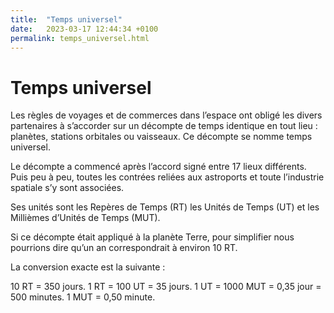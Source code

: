 ```yaml
---
title:  "Temps universel"
date:   2023-03-17 12:44:34 +0100
permalink: temps_universel.html
---
```

# Temps universel

Les règles de voyages et de commerces dans l’espace ont obligé les divers partenaires à s’accorder sur un décompte de temps identique en tout lieu : planètes, stations orbitales ou vaisseaux. Ce décompte se nomme temps universel.

Le décompte a commencé après l’accord signé entre 17 lieux différents. Puis peu à peu, toutes les contrées reliées aux astroports et toute l’industrie spatiale s’y sont associées.

Ses unités sont les Repères de Temps (RT) les Unités de Temps (UT) et les Millièmes d’Unités de Temps (MUT).

Si ce décompte était appliqué à la planète Terre, pour simplifier nous pourrions dire qu’un an correspondrait à environ 10 RT.

La conversion exacte est la suivante :

10 RT = 350 jours.
1 RT = 100 UT = 35 jours.
1 UT = 1000 MUT = 0,35 jour = 500 minutes.
1 MUT = 0,50 minute.
